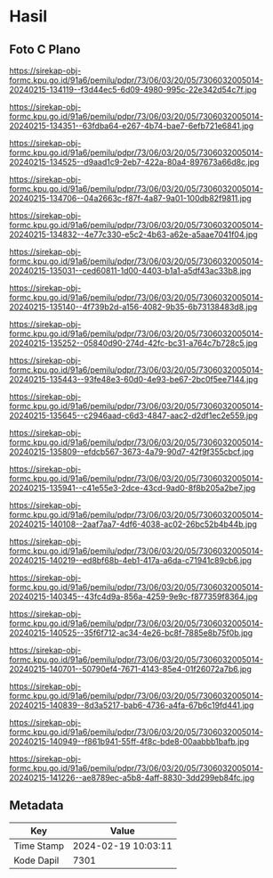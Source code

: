 # Hasil

## Foto C Plano

https://sirekap-obj-formc.kpu.go.id/91a6/pemilu/pdpr/73/06/03/20/05/7306032005014-20240215-134119--f3d44ec5-6d09-4980-995c-22e342d54c7f.jpg

https://sirekap-obj-formc.kpu.go.id/91a6/pemilu/pdpr/73/06/03/20/05/7306032005014-20240215-134351--63fdba64-e267-4b74-bae7-6efb721e6841.jpg

https://sirekap-obj-formc.kpu.go.id/91a6/pemilu/pdpr/73/06/03/20/05/7306032005014-20240215-134525--d9aad1c9-2eb7-422a-80a4-897673a66d8c.jpg

https://sirekap-obj-formc.kpu.go.id/91a6/pemilu/pdpr/73/06/03/20/05/7306032005014-20240215-134706--04a2663c-f87f-4a87-9a01-100db82f9811.jpg

https://sirekap-obj-formc.kpu.go.id/91a6/pemilu/pdpr/73/06/03/20/05/7306032005014-20240215-134832--4e77c330-e5c2-4b63-a62e-a5aae7041f04.jpg

https://sirekap-obj-formc.kpu.go.id/91a6/pemilu/pdpr/73/06/03/20/05/7306032005014-20240215-135031--ced60811-1d00-4403-b1a1-a5df43ac33b8.jpg

https://sirekap-obj-formc.kpu.go.id/91a6/pemilu/pdpr/73/06/03/20/05/7306032005014-20240215-135140--4f739b2d-a156-4082-9b35-6b73138483d8.jpg

https://sirekap-obj-formc.kpu.go.id/91a6/pemilu/pdpr/73/06/03/20/05/7306032005014-20240215-135252--05840d90-274d-42fc-bc31-a764c7b728c5.jpg

https://sirekap-obj-formc.kpu.go.id/91a6/pemilu/pdpr/73/06/03/20/05/7306032005014-20240215-135443--93fe48e3-60d0-4e93-be67-2bc0f5ee7144.jpg

https://sirekap-obj-formc.kpu.go.id/91a6/pemilu/pdpr/73/06/03/20/05/7306032005014-20240215-135645--c2946aad-c6d3-4847-aac2-d2df1ec2e559.jpg

https://sirekap-obj-formc.kpu.go.id/91a6/pemilu/pdpr/73/06/03/20/05/7306032005014-20240215-135809--efdcb567-3673-4a79-90d7-42f9f355cbcf.jpg

https://sirekap-obj-formc.kpu.go.id/91a6/pemilu/pdpr/73/06/03/20/05/7306032005014-20240215-135941--c41e55e3-2dce-43cd-9ad0-8f8b205a2be7.jpg

https://sirekap-obj-formc.kpu.go.id/91a6/pemilu/pdpr/73/06/03/20/05/7306032005014-20240215-140108--2aaf7aa7-4df6-4038-ac02-26bc52b4b44b.jpg

https://sirekap-obj-formc.kpu.go.id/91a6/pemilu/pdpr/73/06/03/20/05/7306032005014-20240215-140219--ed8bf68b-4eb1-417a-a6da-c71941c89cb6.jpg

https://sirekap-obj-formc.kpu.go.id/91a6/pemilu/pdpr/73/06/03/20/05/7306032005014-20240215-140345--43fc4d9a-856a-4259-9e9c-f877359f8364.jpg

https://sirekap-obj-formc.kpu.go.id/91a6/pemilu/pdpr/73/06/03/20/05/7306032005014-20240215-140525--35f6f712-ac34-4e26-bc8f-7885e8b75f0b.jpg

https://sirekap-obj-formc.kpu.go.id/91a6/pemilu/pdpr/73/06/03/20/05/7306032005014-20240215-140701--50790ef4-7671-4143-85e4-01f26072a7b6.jpg

https://sirekap-obj-formc.kpu.go.id/91a6/pemilu/pdpr/73/06/03/20/05/7306032005014-20240215-140839--8d3a5217-bab6-4736-a4fa-67b6c19fd441.jpg

https://sirekap-obj-formc.kpu.go.id/91a6/pemilu/pdpr/73/06/03/20/05/7306032005014-20240215-140949--f861b941-55ff-4f8c-bde8-00aabbb1bafb.jpg

https://sirekap-obj-formc.kpu.go.id/91a6/pemilu/pdpr/73/06/03/20/05/7306032005014-20240215-141226--ae8789ec-a5b8-4aff-8830-3dd299eb84fc.jpg


## Metadata

| Key        | Value               |
| ---------- | ------------------- |
| Time Stamp | 2024-02-19 10:03:11 |
| Kode Dapil | 7301                |



